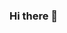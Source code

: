 ### Hi there 👋

<!--
**DulminiGuruge/DulminiGuruge** is a ✨ _special_ ✨ repository because its `README.md` (this file) appears on your GitHub profile.

Here are some ideas to get you started:

- 🔭 The project I am currently working on involves developing the front-end and REST API for a web application designed for a restaurant.
- 🌱 I am excited to be part of the ever-evolving world of cloud computing and currently dedicating my time to learning  AWS cloud architecture.
- 👯 Always on the lookout for exciting projects to collaborate on during my free time. If you have an idea or project that you think I can contribute to, let's work together and bring it to life! 
- 📫 How to reach me: Email me at contact@dguruge.com
-->

